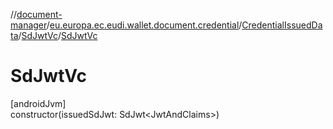 //[document-manager](../../../../index.md)/[eu.europa.ec.eudi.wallet.document.credential](../../index.md)/[CredentialIssuedData](../index.md)/[SdJwtVc](index.md)/[SdJwtVc](-sd-jwt-vc.md)

# SdJwtVc

[androidJvm]\
constructor(issuedSdJwt: SdJwt&lt;JwtAndClaims&gt;)
